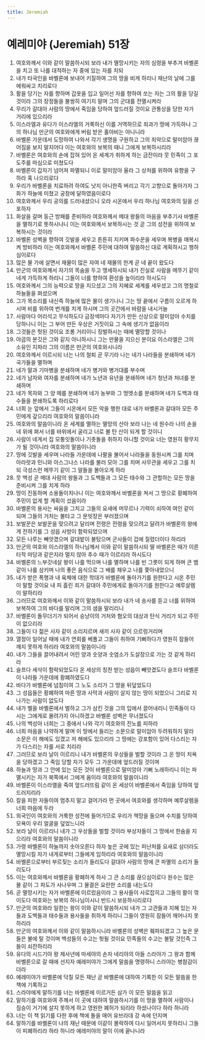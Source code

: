 ```yaml
---
title: Jeremiah
---
```


# 예레미야 (Jeremiah) 51장
1. 여호와께서 이와 같이 말씀하시되 보라 내가 멸망시키는 자의 심령을 부추겨 바벨론을 치고 또 나를 대적하는 자 중에 있는 자를 치되
1. 내가 타국인을 바벨론에 보내어 키질하여 그의 땅을 비게 하리니 재난의 날에 그를 에워싸고 치리로다
1. 활을 당기는 자를 향하며 갑옷을 입고 일어선 자를 향하여 쏘는 자는 그의 활을 당길 것이라 그의 장정들을 불쌍히 여기지 말며 그의 군대를 전멸시켜라
1. 무리가 갈대아 사람의 땅에서 죽임을 당하여 엎드러질 것이요 관통상을 당한 자가 거리에 있으리라
1. 이스라엘과 유다가 이스라엘의 거룩하신 이를 거역하므로 죄과가 땅에 가득하나 그의 하나님 만군의 여호와에게 버림 받은 홀아비는 아니니라
1. 바벨론 가운데서 도망하여 나와서 각기 생명을 구원하고 그의 죄악으로 말미암아 끊어짐을 보지 말지어다 이는 여호와의 보복의 때니 그에게 보복하시리라
1. 바벨론은 여호와의 손에 잡혀 있어 온 세계가 취하게 하는 금잔이라 뭇 민족이 그 포도주를 마심으로 미쳤도다
1. 바벨론이 갑자기 넘어져 파멸되니 이로 말미암아 울라 그 상처를 위하여 유향을 구하라 혹 나으리로다
1. 우리가 바벨론을 치료하려 하여도 낫지 아니한즉 버리고 각기 고향으로 돌아가자 그 화가 하늘에 미쳤고 궁창에 달하였음이로다
1. 여호와께서 우리 공의를 드러내셨으니 오라 시온에서 우리 하나님 여호와의 일을 선포하자
1. 화살을 갈며 둥근 방패를 준비하라 여호와께서 메대 왕들의 마음을 부추기사 바벨론을 멸하기로 뜻하시나니 이는 여호와께서 보복하시는 것 곧 그의 성전을 위하여 보복하시는 것이라
1. 바벨론 성벽을 향하여 깃발을 세우고 튼튼히 지키며 파수꾼을 세우며 복병을 매복시켜 방비하라 이는 여호와께서 바벨론 주민에 대하여 말씀하신 대로 계획하시고 행하심이로다
1. 많은 물 가에 살면서 재물이 많은 자여 네 재물의 한계 곧 네 끝이 왔도다
1. 만군의 여호와께서 자기의 목숨을 두고 맹세하시되 내가 진실로 사람을 메뚜기 같이 네게 가득하게 하리니 그들이 너를 향하여 환성을 높이리라 하시도다
1. 여호와께서 그의 능력으로 땅을 지으셨고 그의 지혜로 세계를 세우셨고 그의 명철로 하늘들을 펴셨으며
1. 그가 목소리를 내신즉 하늘에 많은 물이 생기나니 그는 땅 끝에서 구름이 오르게 하시며 비를 위하여 번개를 치게 하시며 그의 곳간에서 바람을 내시거늘
1. 사람마다 어리석고 무식하도다 금장색마다 자기가 만든 신상으로 말미암아 수치를 당하나니 이는 그 부어 만든 우상은 거짓이요 그 속에 생기가 없음이라
1. 그것들은 헛된 것이요 조롱 거리이니 징벌하시는 때에 멸망할 것이나
1. 야곱의 분깃은 그와 같지 아니하시니 그는 만물을 지으신 분이요 이스라엘은 그의 소유인 지파라 그의 이름은 만군의 여호와시니라
1. 여호와께서 이르시되 너는 나의 철퇴 곧 무기라 나는 네가 나라들을 분쇄하며 네가 국가들을 멸하며
1. 네가 말과 기마병을 분쇄하며 네가 병거와 병거대를 부수며
1. 네가 남자와 여자를 분쇄하며 네가 노년과 유년을 분쇄하며 네가 청년과 처녀를 분쇄하며
1. 네가 목자와 그 양 떼를 분쇄하며 네가 농부와 그 멍엣소를 분쇄하며 네가 도백과 태수들을 분쇄하도록 하리로다
1. 너희 눈 앞에서 그들이 시온에서 모든 악을 행한 대로 내가 바벨론과 갈대아 모든 주민에게 갚으리라 여호와의 말씀이니라
1. 여호와의 말씀이니라 온 세계를 멸하는 멸망의 산아 보라 나는 네 원수라 나의 손을 네 위에 펴서 너를 바위에서 굴리고 너로 불 탄 산이 되게 할 것이니
1. 사람이 네게서 집 모퉁잇돌이나 기촛돌을 취하지 아니할 것이요 너는 영원히 황무지가 될 것이니라 여호와의 말씀이니라
1. 땅에 깃발을 세우며 나라들 가운데에 나팔을 불어서 나라들을 동원시켜 그를 치며 아라랏과 민니와 아스그나스 나라를 불러 모아 그를 치며 사무관을 세우고 그를 치되 극성스런 메뚜기 같이 그 말들을 몰아오게 하라
1. 뭇 백성 곧 메대 사람의 왕들과 그 도백들과 그 모든 태수와 그 관할하는 모든 땅을 준비시켜 그를 치게 하라
1. 땅이 진동하며 소용돌이치나니 이는 여호와께서 바벨론을 쳐서 그 땅으로 황폐하여 주민이 없게 할 계획이 섰음이라
1. 바벨론의 용사는 싸움을 그치고 그들의 요새에 머무르나 기력이 쇠하여 여인 같이 되며 그들의 거처는 불타고 그 문빗장은 부러졌으며
1. 보발꾼은 보발꾼을 맞으려고 달리며 전령은 전령을 맞으려고 달려가 바벨론의 왕에게 전하기를 그 성읍 사방이 함락되었으며
1. 모든 나루는 빼앗겼으며 갈대밭이 불탔으며 군사들이 겁에 질렸더이다 하리라
1. 만군의 여호와 이스라엘의 하나님께서 이와 같이 말씀하시되 딸 바벨론은 때가 이른 타작 마당과 같은지라 멀지 않아 추수 때가 이르리라 하시도다
1. 바벨론의 느부갓네살 왕이 나를 먹으며 나를 멸하며 나를 빈 그릇이 되게 하며 큰 뱀 같이 나를 삼키며 나의 좋은 음식으로 그 배를 채우고 나를 쫓아내었으니
1. 내가 받은 폭행과 내 육체에 대한 학대가 바벨론에 돌아가기를 원한다고 시온 주민이 말할 것이요 내 피 흘린 죄가 갈대아 주민에게로 돌아가기를 원한다고 예루살렘이 말하리라
1. 그러므로 여호와께서 이와 같이 말씀하시되 보라 내가 네 송사를 듣고 너를 위하여 보복하여 그의 바다를 말리며 그의 샘을 말리리니
1. 바벨론이 돌무더기가 되어서 승냥이의 거처와 혐오의 대상과 탄식 거리가 되고 주민이 없으리라
1. 그들이 다 젊은 사자 같이 소리지르며 새끼 사자 같이 으르렁거리며
1. 열정이 일어날 때에 내가 연회를 베풀고 그들이 취하여 기뻐하다가 영원히 잠들어 깨지 못하게 하리라 여호와의 말씀이니라
1. 내가 그들을 끌어내려서 어린 양과 숫양과 숫염소가 도살장으로 가는 것 같게 하리라
1. 슬프다 세삭이 함락되었도다 온 세상의 칭찬 받는 성읍이 빼앗겼도다 슬프다 바벨론이 나라들 가운데에 황폐하였도다
1. 바다가 바벨론에 넘침이여 그 노도 소리가 그 땅을 뒤덮었도다
1. 그 성읍들은 황폐하여 마른 땅과 사막과 사람이 살지 않는 땅이 되었으니 그리로 지나가는 사람이 없도다
1. 내가 벨을 바벨론에서 벌하고 그가 삼킨 것을 그의 입에서 끌어내리니 민족들이 다시는 그에게로 몰려가지 아니하겠고 바벨론 성벽은 무너졌도다
1. 나의 백성아 너희는 그 중에서 나와 각기 여호와의 진노를 피하라
1. 너희 마음을 나약하게 말며 이 땅에서 들리는 소문으로 말미암아 두려워하지 말라 소문은 이 해에도 있겠고 저 해에도 있으리라 그 땅에는 강포함이 있어 다스리는 자가 다스리는 자를 서로 치리라
1. 그러므로 보라 날이 이르리니 내가 바벨론의 우상들을 벌할 것이라 그 온 땅이 치욕을 당하겠고 그 죽임 당할 자가 모두 그 가운데에 엎드러질 것이며
1. 하늘과 땅과 그 안에 있는 모든 것이 바벨론으로 말미암아 기뻐 노래하리니 이는 파멸시키는 자가 북쪽에서 그에게 옴이라 여호와의 말씀이니라
1. 바벨론이 이스라엘을 죽여 엎드러뜨림 같이 온 세상이 바벨론에서 죽임을 당하여 엎드러지리라
1. 칼을 피한 자들이여 멈추지 말고 걸어가라 먼 곳에서 여호와를 생각하며 예루살렘을 너희 마음에 두라
1. 외국인이 여호와의 거룩한 성전에 들어가므로 우리가 책망을 들으며 수치를 당하여 모욕이 우리 얼굴을 덮었느니라
1. 보라 날이 이르리니 내가 그 우상들을 벌할 것이라 부상자들이 그 땅에서 한숨을 지으리라 여호와의 말씀이니라
1. 가령 바벨론이 하늘까지 솟아오른다 하자 높은 곳에 있는 피난처를 요새로 삼더라도 멸망시킬 자가 내게로부터 그들에게 임하리라 여호와의 말씀이니라
1. 바벨론으로부터 부르짖는 소리가 들리도다 갈대아 사람의 땅에 큰 파멸의 소리가 들리도다
1. 이는 여호와께서 바벨론을 황폐하게 하사 그 큰 소리를 끊으심이로다 원수는 많은 물 같이 그 파도가 사나우며 그 물결은 요란한 소리를 내는도다
1. 곧 멸망시키는 자가 바벨론에 이르렀음이라 그 용사들이 사로잡히고 그들의 활이 꺾이도다 여호와는 보복의 하나님이시니 반드시 보응하시리로다
1. 만군의 여호와라 일컫는 왕이 이와 같이 말씀하시되 내가 그 고관들과 지혜 있는 자들과 도백들과 태수들과 용사들을 취하게 하리니 그들이 영원히 잠들어 깨어나지 못하리라
1. 만군의 여호와께서 이와 같이 말씀하시니라 바벨론의 성벽은 훼파되겠고 그 높은 문들은 불에 탈 것이며 백성들의 수고는 헛될 것이요 민족들의 수고는 불탈 것인즉 그들이 쇠잔하리라
1. 유다의 시드기야 왕 제사년에 마세야의 손자 네리야의 아들 스라야가 그 왕과 함께 바벨론으로 갈 때에 선지자 예레미야가 그에게 말씀을 명령하니 스라야는 병참감이더라
1. 예레미야가 바벨론에 닥칠 모든 재난 곧 바벨론에 대하여 기록한 이 모든 말씀을 한 책에 기록하고
1. 스라야에게 말하기를 너는 바벨론에 이르거든 삼가 이 모든 말씀을 읽고
1. 말하기를 여호와여 주께서 이 곳에 대하여 말씀하시기를 이 땅을 멸하여 사람이나 짐승이 거기에 살지 못하게 하고 영원한 폐허가 되리라 하셨나이다 하라 하니라
1. 너는 이 책 읽기를 다한 후에 책에 돌을 매어 유브라데 강 속에 던지며
1. 말하기를 바벨론이 나의 재난 때문에 이같이 몰락하여 다시 일어서지 못하리니 그들이 피폐하리라 하라 하니라 예레미야의 말이 이에 끝나니라